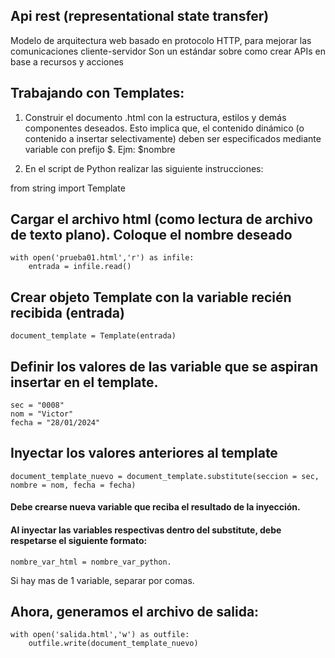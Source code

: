 ## Api  rest (representational state transfer)
Modelo de arquitectura web basado en protocolo HTTP, para mejorar las comunicaciones cliente-servidor
Son un estándar sobre como crear APIs en base a recursos y acciones

## Trabajando con Templates:

1) Construir el documento .html con la estructura, estilos y demás componentes deseados.
Esto implica que, el contenido dinámico (o contenido a insertar selectivamente) deben ser 
especificados mediante variable con prefijo $.  Ejm:   $nombre

2) En el script de Python realizar las siguiente instrucciones:

from string import Template

## Cargar el archivo html (como lectura de archivo de texto plano). Coloque el nombre deseado

    with open('prueba01.html','r') as infile:
        entrada = infile.read()

## Crear objeto Template con la variable recién recibida (entrada)

    document_template = Template(entrada)

## Definir los valores de las variable que se aspiran insertar en el template.
    sec = "0008"  
    nom = "Victor"  
    fecha = "28/01/2024"  

## Inyectar los valores anteriores al template

    document_template_nuevo = document_template.substitute(seccion = sec, nombre = nom, fecha = fecha)  
#### Debe crearse nueva variable que reciba el resultado de la inyección.  
#### Al inyectar las variables respectivas dentro del substitute, debe respetarse el siguiente formato:  
    nombre_var_html = nombre_var_python.  
Si hay mas de 1 variable, separar por comas.

## Ahora, generamos el archivo de salida:

    with open('salida.html','w') as outfile:
        outfile.write(document_template_nuevo)